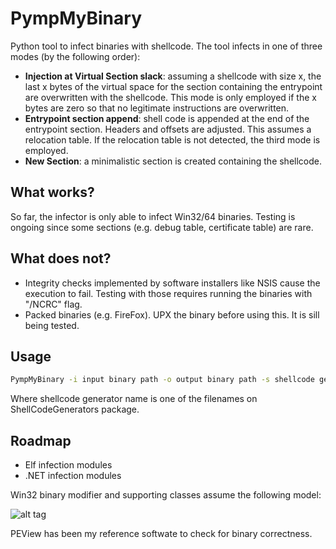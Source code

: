 # PympMyBinary


Python tool to infect binaries with shellcode. The tool infects in one of three modes (by the following order):
* **Injection at Virtual Section slack**: assuming a shellcode with size x, the last x bytes of the virtual space for the section containing the entrypoint are overwritten with the shellcode. This mode is only employed if the x bytes are zero so that no legitimate instructions are overwritten.
*  **Entrypoint section append**: shell code is appended at the end of the entrypoint section. Headers and offsets are adjusted. This assumes a relocation table. If the relocation table is not detected, the third mode is employed.
* **New Section**: a minimalistic section is created containing the shellcode.



## What works?
So far, the infector is only able to infect Win32/64 binaries. Testing is ongoing since some sections (e.g. debug table, certificate table) are rare.

## What does not?
* Integrity checks implemented by software installers like NSIS cause the execution to fail. Testing with those requires running the binaries with "/NCRC" flag. 
* Packed binaries (e.g. FireFox). UPX the binary before using this. It is sill being tested.

## Usage
```bash
PympMyBinary -i input binary path -o output binary path -s shellcode generator name
```
Where shellcode generator name is one of the filenames on ShellCodeGenerators package.

## Roadmap
* Elf infection modules
* .NET infection modules


Win32 binary modifier and supporting classes assume the following model:

![alt tag](https://upload.wikimedia.org/wikipedia/commons/1/1b/Portable_Executable_32_bit_Structure_in_SVG_fixed.svg)




PEView has been my reference softwate to check for binary correctness.
